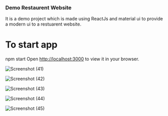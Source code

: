 ### Demo Restaurent Website

It is a demo project which is made using ReactJs and material ui to provide a modern ui to a restuarent website.

# To start app
npm start
Open [http://localhost:3000](http://localhost:3000) to view it in your browser.


![Screenshot (41)](https://github.com/Ishaa11/restowebsite/assets/64044485/96183d3d-0a7c-47a0-bf0c-fd4f1cb4d27e)


![Screenshot (42)](https://github.com/Ishaa11/restowebsite/assets/64044485/61e21a56-8240-489d-ad9d-a5cdb2dfd563)


![Screenshot (43)](https://github.com/Ishaa11/restowebsite/assets/64044485/ca854a32-16e0-48f6-9397-f1e0f95bee8f)

![Screenshot (44)](https://github.com/Ishaa11/restowebsite/assets/64044485/ff950e5d-f125-4727-a17b-a7c8fb483cf0)

![Screenshot (45)](https://github.com/Ishaa11/restowebsite/assets/64044485/8cea143b-545c-4fcc-b712-8902e4446b47)

